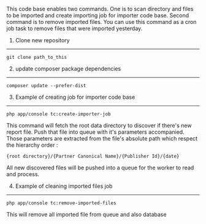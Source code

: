 This code base enables two commands. One is to scan directory and files to be imported and create importing job for importer code base.
 Second command is to remove imported files. You can use this command as a cron job task to remove files that were imported yesterday.

1. Clone new repository
---
```
git clone path_to_this
```

2. update composer package dependencies
---
```
composer update --prefer-dist
```

3. Example of creating job for importer code base
---
```
php app/console tc:create-importer-job
```
This command will fetch the root data directory to discover if there's new report file. Push that file into queue with
it's parameters accompanied. Those parameters are extracted from the file's absolute path which respect the hierarchy order :

```
{root directory}/{Partner Canonical Name}/{Publisher Id}/{date}
```
All new discovered files will be pushed into a queue for the worker to read and process.

4. Example of cleaning imported files job
---

```
php app/console tc:remove-imported-files
```

This will remove all imported file from queue and also database

